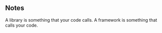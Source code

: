 ## Notes

A library is something that your code calls. A framework is something that calls your code.